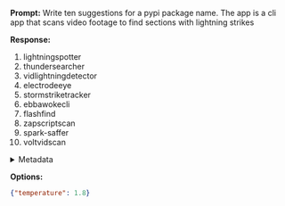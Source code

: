 **Prompt:**
Write ten suggestions for a pypi package name. The app is a cli app that scans video footage to find sections with lightning strikes

**Response:**
1. lightningspotter
2. thundersearcher
3. vidlightningdetector
4. electrodeeye
5. stormstriketracker
6. ebbawokecli
7. flashfind
8. zapscriptscan
9. spark-saffer
10. voltvidscan

<details><summary>Metadata</summary>

- Duration: 2631 ms
- Datetime: 2023-08-27T08:11:50.398232
- Model: gpt-3.5-turbo-0613

</details>

**Options:**
```json
{"temperature": 1.8}
```

